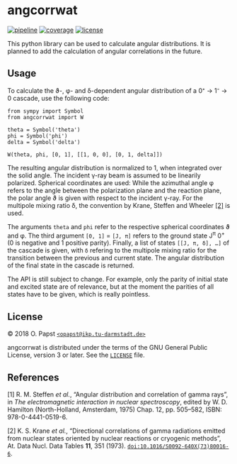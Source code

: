 # angcorrwat

[![pipeline](https://gitlab.com/op3/angcorrwat/badges/master/pipeline.svg)](https://gitlab.com/op3/angcorrwat/commits/master)
[![coverage](https://gitlab.com/op3/angcorrwat/badges/master/coverage.svg)](https://gitlab.com/op3/angcorrwat/commits/master)
[![license](https://img.shields.io/badge/License-GPL%20v3+-blue.svg)](https://gitlab.com/op3/angcorrwat/blob/master/LICENSE)

This python library can be used to calculate angular distributions.
It is planned to add the calculation of angular correlations in the future.


## Usage

To calculate the ϑ-, φ- and δ-dependent angular distribution of a 0⁺ → 1⁻ → 0 cascade, use the following code:

```
from sympy import Symbol
from angcorrwat import W

theta = Symbol('theta')
phi = Symbol('phi')
delta = Symbol('delta')

W(theta, phi, [0, 1], [[1, 0, 0], [0, 1, delta]])
```

The resulting angular distribution is normalized to 1, when integrated over the solid angle.
The incident γ-ray beam is assumed to be linearily polarized.
Spherical coordinates are used:
While the azimuthal angle φ refers to the angle between the polarization plane and the reaction plane,
the polar angle ϑ is given with respect to the incident γ-ray.
For the multipole mixing ratio δ, the convention by Krane, Steffen and Wheeler [\[2\]](#ref-2) is used.

The arguments `theta` and `phi` refer to the respective spherical coordinates ϑ and φ.
The third argument `[0, 1]` = `[J, π]` refers to the ground state J<sup>π</sup> 0<sup>+</sup> (0 is negative and 1 positive parity).
Finally, a list of states `[[J, π, δ], …]` of the cascade is given, with `δ` refering to the multipole mixing ratio for the transition between the previous and current state.
The angular distribution of the final state in the cascade is returned.

The API is still subject to change.
For example, only the parity of initial state and excited state are of relevance, but at the moment the parities of all states have to be given, which is really pointless.


## License<a name="license"></a>

© 2018 O. Papst [`<opapst@ikp.tu-darmstadt.de>`](mailto:opapst@ikp.tu-darmstadt.de)

angcorrwat is distributed under the terms of the GNU General Public License, version 3 or later.
See the [`LICENSE`](LICENSE) file.


## References

<a name="ref-1">[1]</a> R. M. Steffen *et al.*, “Angular distribution and correlation of gamma rays”, in *The electromagnetic interaction in nuclear spectroscopy*, edited by W. D. Hamilton (North-Holland, Amsterdam, 1975) Chap. 12, pp. 505–582, ISBN: 978-0-4441-0519-6.

<a name="ref-2">[2]</a> K. S. Krane *et al.*, “Directional correlations of gamma radiations emitted from nuclear states oriented by nuclear reactions or cryogenic methods”, At. Data Nucl. Data Tables **11**, 351 (1973). [`doi:10.1016/S0092-640X(73)80016-6`](https://doi.org/10.1016/S0092-640X(73)80016-6).  
